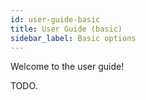 ```yaml
---
id: user-guide-basic
title: User Guide (basic)
sidebar_label: Basic options
---
```


Welcome to the user guide!

TODO.
